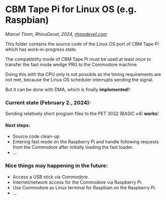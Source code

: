# CBM Tape Pi for Linux OS (e.g. Raspbian)
*Marcel Timm, RhinoDevel, 2024, [rhinodevel.com](http://rhinodevel.com/)*

This folder contains the source code of the Linux OS port of CBM Tape Pi which
has work-in-progress state.

The compatibility mode of CBM Tape Pi must be used at least once to transfer the
fast mode wedge PRG to the Commodore machine.

Doing this with the CPU only is not possible as the timing requirements are not
met, because the Linux OS scheduler interrupts sending the signal.

But it can be done with DMA, which is finally **implemented**!!

### Current state (February 2., 2024):

Sending relatively short program files to the PET 3032 (BASIC v4) **works**!

#### Next steps:

- Source code clean-up.
- Entering fast mode on the Raspberry Pi and handle following requests from the
  Commodore after initially loading the fast loader.
- ...

### Nice things may happening in the future:

- Access a USB stick via Commodore.
- Internet/network access for the Commodore via Raspberry Pi.
- Use Commodore as Linux terminal for Raspbian on the Raspberry Pi.
- ...
